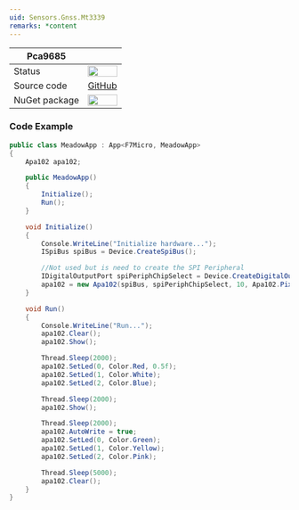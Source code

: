 ```yaml
---
uid: Sensors.Gnss.Mt3339
remarks: *content
---
```


| Pca9685       |             |
|---------------|-------------|
| Status        | <img src="https://img.shields.io/badge/Working-brightgreen" style="width: auto; height: -webkit-fill-available;" /> |
| Source code   | [GitHub](https://github.com/WildernessLabs/Meadow.Foundation/tree/master/Source/Meadow.Foundation.Peripherals/Sensors.Gnss.Mt3339/Mt3339) |
| NuGet package | <a href="https://www.nuget.org/packages/Meadow.Foundation.Sensors.Gnss.Mt3339/" target="_blank"><img src="https://img.shields.io/nuget/v/Meadow.Foundation.Sensors.Gnss.Mt3339.svg?label=Meadow.Foundation.Sensors.Gnss.Mt3339" style="width: auto; height: -webkit-fill-available;" /></a> |

### Code Example

```csharp
public class MeadowApp : App<F7Micro, MeadowApp>
{
    Apa102 apa102;

    public MeadowApp()
    {
        Initialize();
        Run();
    }

    void Initialize()
    {
        Console.WriteLine("Initialize hardware...");
        ISpiBus spiBus = Device.CreateSpiBus();

        //Not used but is need to create the SPI Peripheral
        IDigitalOutputPort spiPeriphChipSelect = Device.CreateDigitalOutputPort(Device.Pins.D04);
        apa102 = new Apa102(spiBus, spiPeriphChipSelect, 10, Apa102.PixelOrder.BGR);
    }

    void Run()
    {
        Console.WriteLine("Run...");
        apa102.Clear();
        apa102.Show();

        Thread.Sleep(2000);
        apa102.SetLed(0, Color.Red, 0.5f);
        apa102.SetLed(1, Color.White);
        apa102.SetLed(2, Color.Blue);

        Thread.Sleep(2000);
        apa102.Show();

        Thread.Sleep(2000);
        apa102.AutoWrite = true;
        apa102.SetLed(0, Color.Green);
        apa102.SetLed(1, Color.Yellow);
        apa102.SetLed(2, Color.Pink);

        Thread.Sleep(5000);
        apa102.Clear();
    }
}
```